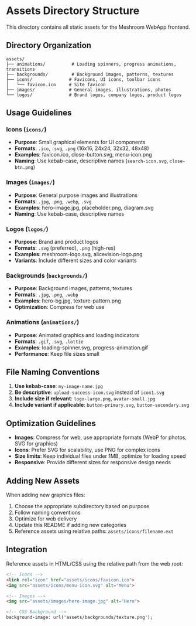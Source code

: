 # Assets Directory Structure

This directory contains all static assets for the Meshroom WebApp frontend.

## Directory Organization

```
assets/
├── animations/          # Loading spinners, progress animations, transitions
├── backgrounds/         # Background images, patterns, textures
├── icons/              # Favicons, UI icons, toolbar icons
│   └── favicon.ico     # Site favicon
├── images/             # General images, illustrations, photos
└── logos/              # Brand logos, company logos, product logos
```

## Usage Guidelines

### Icons (`icons/`)
- **Purpose**: Small graphical elements for UI components
- **Formats**: `.ico`, `.svg`, `.png` (16x16, 24x24, 32x32, 48x48)
- **Examples**: favicon.ico, close-button.svg, menu-icon.png
- **Naming**: Use kebab-case, descriptive names (`search-icon.svg`, `close-btn.png`)

### Images (`images/`)
- **Purpose**: General purpose images and illustrations
- **Formats**: `.jpg`, `.png`, `.webp`, `.svg`
- **Examples**: hero-image.jpg, placeholder.png, diagram.svg
- **Naming**: Use kebab-case, descriptive names

### Logos (`logos/`)
- **Purpose**: Brand and product logos
- **Formats**: `.svg` (preferred), `.png` (high-res)
- **Examples**: meshroom-logo.svg, alicevision-logo.png
- **Variants**: Include different sizes and color variants

### Backgrounds (`backgrounds/`)
- **Purpose**: Background images, patterns, textures
- **Formats**: `.jpg`, `.png`, `.webp`
- **Examples**: hero-bg.jpg, texture-pattern.png
- **Optimization**: Compress for web use

### Animations (`animations/`)
- **Purpose**: Animated graphics and loading indicators
- **Formats**: `.gif`, `.svg`, `.lottie`
- **Examples**: loading-spinner.svg, progress-animation.gif
- **Performance**: Keep file sizes small

## File Naming Conventions

1. **Use kebab-case**: `my-image-name.jpg`
2. **Be descriptive**: `upload-success-icon.svg` instead of `icon1.svg`
3. **Include size if relevant**: `logo-large.png`, `avatar-small.jpg`
4. **Include variant if applicable**: `button-primary.svg`, `button-secondary.svg`

## Optimization Guidelines

- **Images**: Compress for web, use appropriate formats (WebP for photos, SVG for graphics)
- **Icons**: Prefer SVG for scalability, use PNG for complex icons
- **Size limits**: Keep individual files under 1MB, optimize for loading speed
- **Responsive**: Provide different sizes for responsive design needs

## Adding New Assets

When adding new graphics files:

1. Choose the appropriate subdirectory based on purpose
2. Follow naming conventions
3. Optimize for web delivery
4. Update this README if adding new categories
5. Reference assets using relative paths: `assets/icons/filename.ext`

## Integration

Reference assets in HTML/CSS using the relative path from the web root:

```html
<!-- Icons -->
<link rel="icon" href="assets/icons/favicon.ico">
<img src="assets/icons/menu-icon.svg" alt="Menu">

<!-- Images -->
<img src="assets/images/hero-image.jpg" alt="Hero">

<!-- CSS Background -->
background-image: url('assets/backgrounds/texture.png');
```
